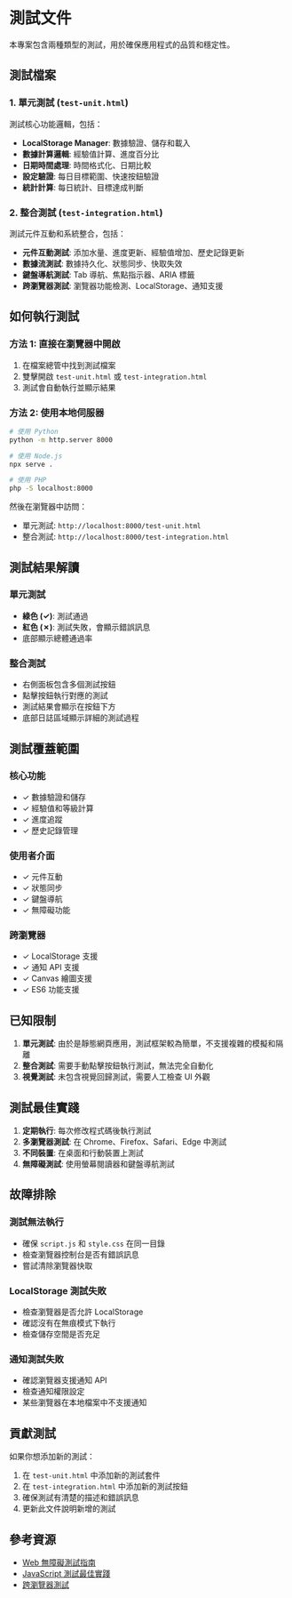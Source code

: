 # 測試文件

本專案包含兩種類型的測試，用於確保應用程式的品質和穩定性。

## 測試檔案

### 1. 單元測試 (`test-unit.html`)

測試核心功能邏輯，包括：
- **LocalStorage Manager**: 數據驗證、儲存和載入
- **數據計算邏輯**: 經驗值計算、進度百分比
- **日期時間處理**: 時間格式化、日期比較
- **設定驗證**: 每日目標範圍、快速按鈕驗證
- **統計計算**: 每日統計、目標達成判斷

### 2. 整合測試 (`test-integration.html`)

測試元件互動和系統整合，包括：
- **元件互動測試**: 添加水量、進度更新、經驗值增加、歷史記錄更新
- **數據流測試**: 數據持久化、狀態同步、快取失效
- **鍵盤導航測試**: Tab 導航、焦點指示器、ARIA 標籤
- **跨瀏覽器測試**: 瀏覽器功能檢測、LocalStorage、通知支援

## 如何執行測試

### 方法 1: 直接在瀏覽器中開啟

1. 在檔案總管中找到測試檔案
2. 雙擊開啟 `test-unit.html` 或 `test-integration.html`
3. 測試會自動執行並顯示結果

### 方法 2: 使用本地伺服器

```bash
# 使用 Python
python -m http.server 8000

# 使用 Node.js
npx serve .

# 使用 PHP
php -S localhost:8000
```

然後在瀏覽器中訪問：
- 單元測試: `http://localhost:8000/test-unit.html`
- 整合測試: `http://localhost:8000/test-integration.html`

## 測試結果解讀

### 單元測試

- **綠色 (✓)**: 測試通過
- **紅色 (✗)**: 測試失敗，會顯示錯誤訊息
- 底部顯示總體通過率

### 整合測試

- 右側面板包含多個測試按鈕
- 點擊按鈕執行對應的測試
- 測試結果會顯示在按鈕下方
- 底部日誌區域顯示詳細的測試過程

## 測試覆蓋範圍

### 核心功能
- ✓ 數據驗證和儲存
- ✓ 經驗值和等級計算
- ✓ 進度追蹤
- ✓ 歷史記錄管理

### 使用者介面
- ✓ 元件互動
- ✓ 狀態同步
- ✓ 鍵盤導航
- ✓ 無障礙功能

### 跨瀏覽器
- ✓ LocalStorage 支援
- ✓ 通知 API 支援
- ✓ Canvas 繪圖支援
- ✓ ES6 功能支援

## 已知限制

1. **單元測試**: 由於是靜態網頁應用，測試框架較為簡單，不支援複雜的模擬和隔離
2. **整合測試**: 需要手動點擊按鈕執行測試，無法完全自動化
3. **視覺測試**: 未包含視覺回歸測試，需要人工檢查 UI 外觀

## 測試最佳實踐

1. **定期執行**: 每次修改程式碼後執行測試
2. **多瀏覽器測試**: 在 Chrome、Firefox、Safari、Edge 中測試
3. **不同裝置**: 在桌面和行動裝置上測試
4. **無障礙測試**: 使用螢幕閱讀器和鍵盤導航測試

## 故障排除

### 測試無法執行
- 確保 `script.js` 和 `style.css` 在同一目錄
- 檢查瀏覽器控制台是否有錯誤訊息
- 嘗試清除瀏覽器快取

### LocalStorage 測試失敗
- 檢查瀏覽器是否允許 LocalStorage
- 確認沒有在無痕模式下執行
- 檢查儲存空間是否充足

### 通知測試失敗
- 確認瀏覽器支援通知 API
- 檢查通知權限設定
- 某些瀏覽器在本地檔案中不支援通知

## 貢獻測試

如果你想添加新的測試：

1. 在 `test-unit.html` 中添加新的測試套件
2. 在 `test-integration.html` 中添加新的測試按鈕
3. 確保測試有清楚的描述和錯誤訊息
4. 更新此文件說明新增的測試

## 參考資源

- [Web 無障礙測試指南](https://www.w3.org/WAI/test-evaluate/)
- [JavaScript 測試最佳實踐](https://github.com/goldbergyoni/javascript-testing-best-practices)
- [跨瀏覽器測試](https://developer.mozilla.org/zh-TW/docs/Learn/Tools_and_testing/Cross_browser_testing)

